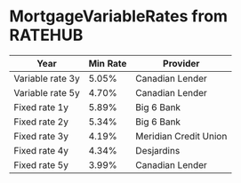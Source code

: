 # MortgageVariableRates from RATEHUB
| Year | Min Rate     | Provider               |
|------|--------------|------------------------|
| Variable rate 3y | 5.05%         | Canadian Lender        |
| Variable rate 5y | 4.70%         | Canadian Lender        |
| Fixed rate 1y   | 5.89%         | Big 6 Bank            |
| Fixed rate 2y   | 5.34%         | Big 6 Bank            |
| Fixed rate 3y   | 4.19%         | Meridian Credit Union  |
| Fixed rate 4y   | 4.34%         | Desjardins            |
| Fixed rate 5y   | 3.99%         | Canadian Lender        |
